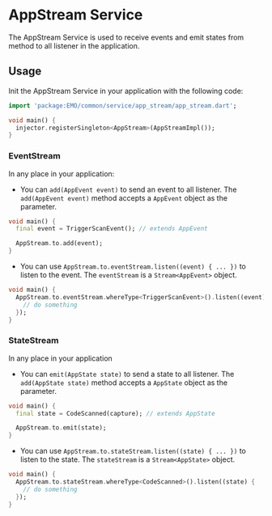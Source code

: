 # AppStream Service

The AppStream Service is used to receive events and emit states from method to all listener in the application.

## Usage
Init the AppStream Service in your application with the following code:

```dart
import 'package:EMO/common/service/app_stream/app_stream.dart';

void main() {
  injector.registerSingleton<AppStream>(AppStreamImpl());
}
```

### EventStream
In any place in your application:
- You can `add(AppEvent event)` to send an event to all listener. The `add(AppEvent event)` method accepts a `AppEvent` object as the parameter.

```dart
void main() {
  final event = TriggerScanEvent(); // extends AppEvent

  AppStream.to.add(event);
}
```
- You can use `AppStream.to.eventStream.listen((event) { ... })` to listen to the event. The `eventStream` is a `Stream<AppEvent>` object.

```dart
void main() {
  AppStream.to.eventStream.whereType<TriggerScanEvent>().listen((event) {
    // do something
  });
}
```

### StateStream
In any place in your application
- You can `emit(AppState state)` to send a state to all listener. The `add(AppState state)` method accepts a `AppState` object as the parameter.

```dart
void main() {
  final state = CodeScanned(capture); // extends AppState

  AppStream.to.emit(state);
}
```

- You can use `AppStream.to.stateStream.listen((state) { ... })` to listen to the state. The `stateStream` is a `Stream<AppState>` object.

```dart
void main() {
  AppStream.to.stateStream.whereType<CodeScanned>().listen((state) {
    // do something
  });
}
```
